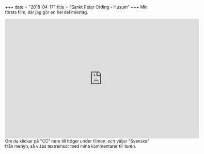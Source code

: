 +++
date = "2018-04-17"
title = "Sankt Peter Ording - Husum"
+++
Min första film, där jag gör en hel del misstag.
<!--more-->
<iframe src="https://player.vimeo.com/video/329399004" width="640" height="395" frameborder="0" allow="autoplay; fullscreen" allowfullscreen></iframe>
Om du klickar på "CC" nere till höger under filmen, och väljer "Svenska" från menyn, så visas textremsor med mina kommentarer till turen.
